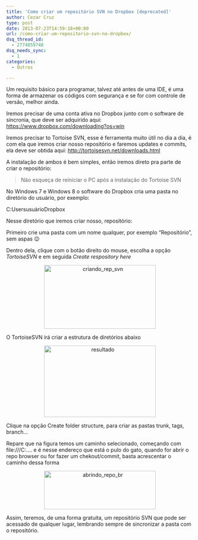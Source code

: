 ```yaml
---
title: 'Como criar um repositório SVN no Dropbox [deprecated]'
author: Cezar Cruz
type: post
date: 2013-07-23T14:59:18+00:00
url: /como-criar-um-repositorio-svn-no-dropbox/
dsq_thread_id:
  - 2774859748
dsq_needs_sync:
  - 1
categories:
  - Outros

---
```

Um requisito básico para programar, talvez até antes de uma IDE, é uma forma de armazenar os códigos com segurança e se for com controle de versão, melhor ainda.

<!--more-->

Iremos precisar de uma conta ativa no Dropbox junto com o software de sincronia, que deve ser adquirido aqui: <a href="https://www.dropbox.com/downloading?os=win" target="_blank">https://www.dropbox.com/downloading?os=win</a>

Iremos precisar to Tortoise SVN, esse é ferramenta muito útil no dia a dia, é com ela que iremos criar nosso repositório e faremos updates e commits, ela deve ser obtida aqui: <a href="http://tortoisesvn.net/downloads.html" target="_blank">http://tortoisesvn.net/downloads.html</a>

A instalação de ambos é bem simples, então iremos direto pra parte de criar o repositório:

> Não esqueça de reiniciar o PC após a instalação do Tortoise SVN

No Windows 7 e Windows 8 o software do Dropbox cria uma pasta no diretório do usuário, por exemplo:

C:UsersusuárioDropbox

Nesse diretório que iremos criar nosso, repositório:

Primeiro crie uma pasta com um nome qualquer, por exemplo &#8220;Repositório&#8221;, sem aspas 😉

Dentro dela, clique com o botão direito do mouse, escolha a opção _TortoiseSVN_ e em seguida _Create respository here_

<p style="text-align: center;">
  <a href="http://res.cloudinary.com/cezarcruz-com-br/image/upload/v1454457592/criando_rep_svn_yctbqr.png"><img class="size-medium wp-image-104 aligncenter" alt="criando_rep_svn" src="http://res.cloudinary.com/cezarcruz-com-br/image/upload/h_171,w_300/v1454457592/criando_rep_svn_yctbqr.png" width="300" height="171" /></a>
</p>

O TortoiseSVN irá criar a estrutura de diretórios abaixo

<p style="text-align: center;">
  <a href="http://res.cloudinary.com/cezarcruz-com-br/image/upload/v1454457591/resultado_ou0gwv.png"><img class="size-medium wp-image-105 aligncenter" alt="resultado" src="http://res.cloudinary.com/cezarcruz-com-br/image/upload/h_193,w_300/v1454457591/resultado_ou0gwv.png" width="300" height="192" /></a>
</p>

Clique na opção Create folder structure, para criar as pastas trunk, tags, branch&#8230;

Repare que na figura temos um caminho selecionado, começando com file:///C:&#8230;. e é nesse endereço que está o pulo do gato, quando for abrir o repo browser ou for fazer um chekout/commit, basta acrescentar o caminho dessa forma

<p style="text-align: center;">
  <a href="http://res.cloudinary.com/cezarcruz-com-br/image/upload/v1454457589/abrindo_repo_br_pu6exf.png"><img class="size-medium wp-image-108 aligncenter" alt="abrindo_repo_br" src="http://res.cloudinary.com/cezarcruz-com-br/image/upload/h_103,w_300/v1454457589/abrindo_repo_br_pu6exf.png" width="300" height="103" /></a>
</p>

Assim, teremos, de uma forma gratuita, um repositório SVN que pode ser acessado de qualquer lugar, lembrando sempre de sincronizar a pasta com o repositório.